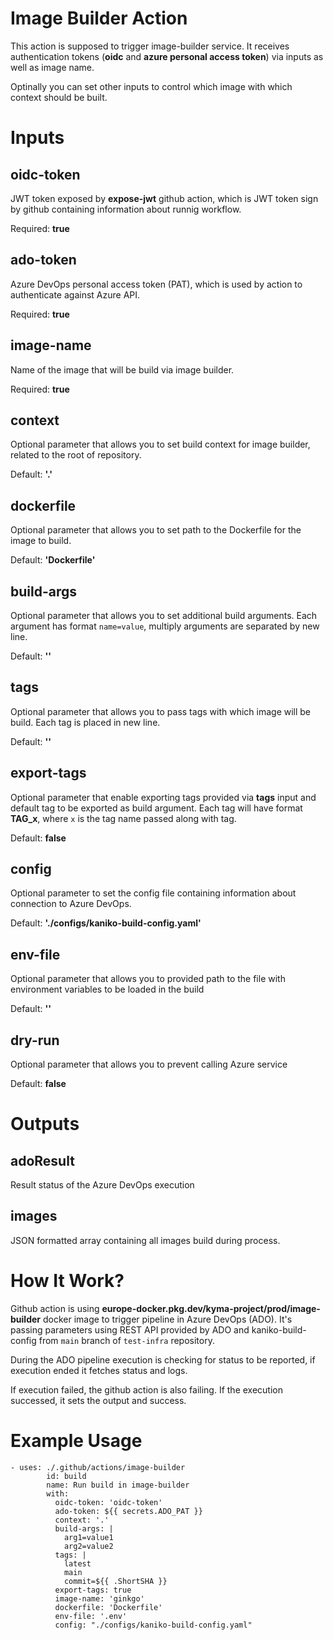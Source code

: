 # Image Builder Action

This action is supposed to trigger image-builder service. It receives authentication tokens (**oidc** and **azure personal access token**) via inputs as well as image name.

Optinally you can set other inputs to control which image with which context should be built.

# Inputs

## **oidc-token**

JWT token exposed by **expose-jwt** github action, which is JWT token sign by github containing information about runnig workflow.

Required: **true**

## **ado-token**

Azure DevOps personal access token (PAT), which is used by action to authenticate against Azure API.

Required: **true**

## **image-name**

Name of the image that will be build via image builder.

Required: **true**

## **context**

Optional parameter that allows you to set build context for image builder, related to the root of repository.

Default: **'.'**

## **dockerfile**

Optional parameter that allows you to set path to the Dockerfile for the image to build.

Default: **'Dockerfile'**

## **build-args**

Optional parameter that allows you to set additional build arguments.
Each argument has format `name=value`, multiply arguments are separated by new line.

Default: **''**

## **tags**

Optional parameter that allows you to pass tags with which image will be build. Each tag is placed in new line.

Default: **''**

## **export-tags**

Optional parameter that enable exporting tags provided via **tags** input and default tag to be exported as build argument.
Each tag will have format **TAG_x**, where `x` is the tag name passed along with tag.

Default: **false**

## **config**

Optional parameter to set the config file containing information about connection to Azure DevOps.

Default: **'./configs/kaniko-build-config.yaml'**

## **env-file**

Optional parameter that allows you to provided path to the file with environment variables to be loaded in the build

Default: **''**

## **dry-run**

Optional parameter that allows you to prevent calling Azure service

Default: **false**

# Outputs

## **adoResult**

Result status of the Azure DevOps execution

## **images**

JSON formatted array containing all images build during process.

# How It Work?

Github action is using **europe-docker.pkg.dev/kyma-project/prod/image-builder** docker image to trigger pipeline in Azure DevOps (ADO). It's passing parameters using REST API provided by ADO and kaniko-build-config from `main` branch of `test-infra` repository.

During the ADO pipeline execution is checking for status to be reported, if execution ended it fetches status and logs.

If execution failed, the github action is also failing. If the execution successed, it sets the output and success.

# Example Usage

```
- uses: ./.github/actions/image-builder
        id: build
        name: Run build in image-builder
        with:
          oidc-token: 'oidc-token'
          ado-token: ${{ secrets.ADO_PAT }}
          context: '.'
          build-args: |
            arg1=value1
            arg2=value2
          tags: |
            latest
            main
            commit=${{ .ShortSHA }}
          export-tags: true
          image-name: 'ginkgo'
          dockerfile: 'Dockerfile'
          env-file: '.env'
          config: "./configs/kaniko-build-config.yaml"
```